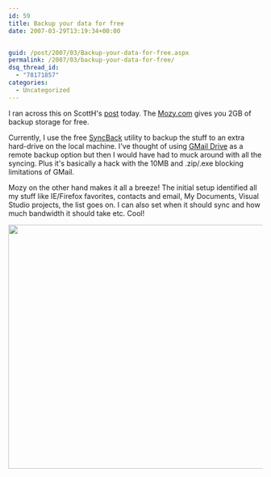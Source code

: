 ```yaml
---
id: 59
title: Backup your data for free
date: 2007-03-29T13:19:34+00:00


guid: /post/2007/03/Backup-your-data-for-free.aspx
permalink: /2007/03/backup-your-data-for-free/
dsq_thread_id:
  - "78171857"
categories:
  - Uncategorized
---
```

<P>I ran across this on ScottH's <A href="http://www.hanselman.com/blog/OnLosingDataAndAFamilyBackupStrategy.aspx">post</A> today. The&nbsp;<A href="http://www.mozy.com">Mozy.com</A> gives you 2GB of backup storage&nbsp;for free. </P>
<P>Currently, I use the free <A href="http://www.2brightsparks.com/syncback">SyncBack</A>&nbsp;utility to backup the stuff to an extra hard-drive on&nbsp;the local machine. I've thought of using <A href="http://en.wikipedia.org/wiki/GMail_Drive">GMail Drive</A> as a remote backup option but&nbsp;then I would have had to&nbsp;muck around with all the syncing. Plus it's basically a hack with the 10MB and .zip/.exe blocking limitations of GMail.</P>
<P>Mozy on the other hand makes it all a breeze! The initial setup identified all my stuff like IE/Firefox favorites, contacts and email, My Documents, Visual Studio projects, the list goes on. I can also set when it should sync and how much bandwidth it should take etc. Cool!</P>
<P><A href="http://www.merill.net/wp-content/uploads/binary/Backupyourdataforfree_7607/MozyScreenshot3.jpg" atomicselection="true"><IMG height=483 src="http://www.merill.net/wp-content/uploads/binary/Backupyourdataforfree_7607/MozyScreenshot_thumb1.jpg" width=685 border="0"></A></P>